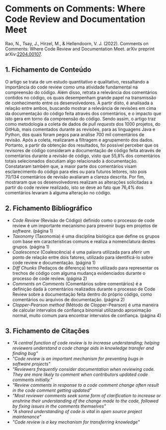 # Comments on Comments: Where Code Review and Documentation Meet

Rao, N., Tsay, J., Hirzel, M., & Hellendoorn, V. J. (2022). Comments on Comments: Where Code Review and Documentation Meet. arXiv preprint arXiv:[2204.00107](https://arxiv.org/abs/2204.00107).
## 1. Fichamento de Conteúdo

O artigo se trata de um estudo quantitativo e qualitativo, ressaltando a importância do code review como uma atividade fundamental na compreensão do código. Além disso, retrata a relevância dos comentários contidos no código, os quais desempenham grande papel na transmissão de conhecimento entre os desenvolvedores. A partir disto, é analisada a relação entre ambos, buscando mostrar a relevância de revisões em cima da documentação do código feita através dos comentários, e o impacto que isto gera em torno da compreensão do código. Sendo assim, o artigo traz como metodologia a coleta de dados de _pull requests_ dos 1000 projetos, do GitHub, mais comentados durante as revisões, para as linguagens Java e Python, dos quais foram pegos para análise 700 mil comentários de revisão. Após a coleta, realizaram a filtragem e agrupamento dos dados. Portanto, a partir da obtenção dos resultados, foi possível perceber que os revisores de código consideram a documentação de código feita através de comentários durante a revisão de código, visto que 55,8% dos comentários totais selecionados discutiam algo relacionado à documentação. Constataram também que, a maior parte dos comentários visam esclarecimento do código para eles ou para futuros leitores, isto pois 70/134 comentários de revisão avaliaram a clareza descrita. Por fim, mostraram que os desenvolvedores realizam as alterações solicitadas a partir do code review realizado, isto se deve ao fato que 76,4% dos comentários levaram à alguma alteração no código.

## 2. Fichamento Bibliográfico 

* _Code Review_ (Revisão de Código) definido como o processo de code review é um importante mecanismo para prevenir bugs em projetos de _software_. (página 1)
* _Taxonomy_ (Taxonomia) é uma disciplina biológica que define os grupos com base em características comuns e realiza a nomenclatura destes grupos. (página 1)
* _Coalescence_ (Coalescência) é uma palavra utilizada para aferir um ponto de relação entre dois fatores, utilizado para identificá-lo sobre code review e documentação. (página 1)
* _Diff Chunks_ (Pedaços de diferença) termo utilizado para representar os trechos de código com alguma mudança evidenciados durante o processo de code review.  (página 2)
* _Comments on Comments_ (Comentários sobre comentários) é a definição dada à comentários realizados durante o processo de Code Review sobre a documentação feita dentro do próprio código, como comentários ou arquivos de documentação. (página 2)
* _Clopper-Pearson method_ (Método de Clopper-Pearson) é uma maneira de calcular intervalos de confiança binomial utilizando aproximação normal, muito comum para encontrar intervalos de confiança. (página 4)

## 3. Fichamento de Citações 

* _"A central function of code review is to increase understanding; helping reviewers understand a code change aids in knowledge transfer and finding bug"_
* _"Code review is an important mechanism for preventing bugs in software projects"_
* _"Reviewers frequently consider documentation when reviewing code. They are more likely to comment when contributors updated code comments initially."_
* _"Review comments in response to a code comment change often result in the code comment getting updated"_
* _"Most reviewer comments seek some form of clarification to increase or enshrine their understanding of the change made to the code, followed by fixing issues in the comments themselves"_
* _"A shared understanding of code is vital in open source project maintenance"_
* _"Code review is a key mechanism for transferring knowledge"_